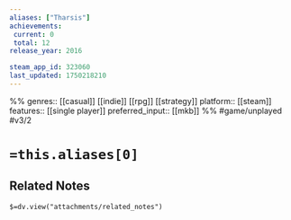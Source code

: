 ```yaml
---
aliases: ["Tharsis"]
achievements:
 current: 0
 total: 12
release_year: 2016

steam_app_id: 323060
last_updated: 1750218210
---
```

%%
genres:: [[casual]] [[indie]] [[rpg]] [[strategy]]
platform:: [[steam]]
features:: [[single player]]
preferred_input:: [[mkb]]
%%
#game/unplayed
#v3/2

# `=this.aliases[0]`
## Related Notes
`$=dv.view("attachments/related_notes")`